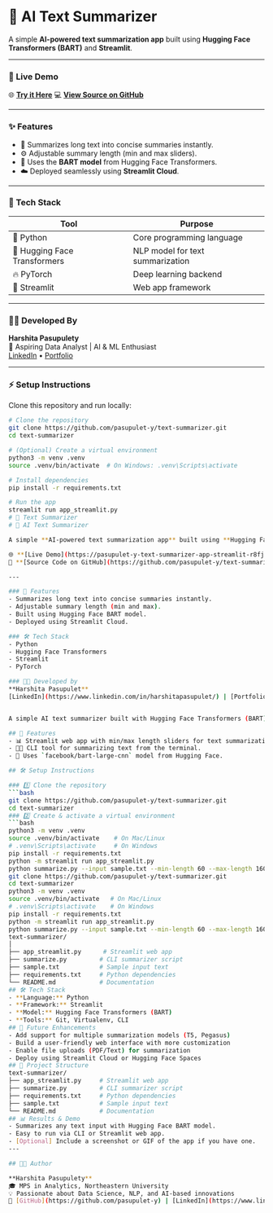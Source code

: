 # 🧠 AI Text Summarizer

A simple **AI-powered text summarization app** built using **Hugging Face Transformers (BART)** and **Streamlit**.

---

### 🚀 Live Demo
🌐 [**Try it Here**](https://pasupulety-text-summarizer-app-streamlit-r8fjld.streamlit.app)
💻 [**View Source on GitHub**](https://github.com/pasupulety/text-summarizer)

---

### ✨ Features
- 🧾 Summarizes long text into concise summaries instantly.  
- ⚙️ Adjustable summary length (min and max sliders).  
- 🤖 Uses the **BART model** from Hugging Face Transformers.  
- ☁️ Deployed seamlessly using **Streamlit Cloud**.

---

### 🧩 Tech Stack
| Tool | Purpose |
|------|----------|
| 🐍 Python | Core programming language |
| 🤗 Hugging Face Transformers | NLP model for text summarization |
| 🔥 PyTorch | Deep learning backend |
| 🎨 Streamlit | Web app framework |

---

### 👩‍💻 Developed By
**Harshita Pasupulety**  
📍 Aspiring Data Analyst | AI & ML Enthusiast  
[LinkedIn](https://www.linkedin.com/in/harshitapasupulet/) • [Portfolio](#)  

---

### ⚡ Setup Instructions

Clone this repository and run locally:

```bash
# Clone the repository
git clone https://github.com/pasupulet-y/text-summarizer.git
cd text-summarizer

# (Optional) Create a virtual environment
python3 -m venv .venv
source .venv/bin/activate  # On Windows: .venv\Scripts\activate

# Install dependencies
pip install -r requirements.txt

# Run the app
streamlit run app_streamlit.py
# 🧠 Text Summarizer
# 🧠 AI Text Summarizer

A simple **AI-powered text summarization app** built using **Hugging Face Transformers (BART)** and **Streamlit**.

🌐 **[Live Demo](https://pasupulet-y-text-summarizer-app-streamlit-r8fjld.streamlit.app)**  
📂 **[Source Code on GitHub](https://github.com/pasupulet-y/text-summarizer)**

---

### 🧩 Features
- Summarizes long text into concise summaries instantly.
- Adjustable summary length (min and max).
- Built using Hugging Face BART model.
- Deployed using Streamlit Cloud.

### 🛠️ Tech Stack
- Python
- Hugging Face Transformers
- Streamlit
- PyTorch

### 👩‍💻 Developed by
**Harshita Pasupulet**  
[LinkedIn](https://www.linkedin.com/in/harshitapasupulet/) | [Portfolio](#)


A simple AI text summarizer built with Hugging Face Transformers (BART) and Streamlit.

## 🚀 Features
- 📊 Streamlit web app with min/max length sliders for text summarization.
- 🧑‍💻 CLI tool for summarizing text from the terminal.
- 🤗 Uses `facebook/bart-large-cnn` model from Hugging Face.

## 🛠️ Setup Instructions

### 1️⃣ Clone the repository
```bash
git clone https://github.com/pasupulet-y/text-summarizer.git
cd text-summarizer
### 2️⃣ Create & activate a virtual environment
```bash
python3 -m venv .venv
source .venv/bin/activate    # On Mac/Linux
# .venv\Scripts\activate     # On Windows
pip install -r requirements.txt
python -m streamlit run app_streamlit.py
python summarize.py --input sample.txt --min-length 60 --max-length 160
git clone https://github.com/pasupulet-y/text-summarizer.git
cd text-summarizer
python3 -m venv .venv
source .venv/bin/activate   # On Mac/Linux
# .venv\Scripts\activate    # On Windows
pip install -r requirements.txt
python -m streamlit run app_streamlit.py
python summarize.py --input sample.txt --min-length 60 --max-length 160
text-summarizer/
│
├── app_streamlit.py      # Streamlit web app
├── summarize.py         # CLI summarizer script
├── sample.txt           # Sample input text
├── requirements.txt     # Python dependencies
└── README.md            # Documentation
## 🛠️ Tech Stack
- **Language:** Python  
- **Framework:** Streamlit  
- **Model:** Hugging Face Transformers (BART)  
- **Tools:** Git, Virtualenv, CLI
## 🚀 Future Enhancements
- Add support for multiple summarization models (T5, Pegasus)
- Build a user-friendly web interface with more customization
- Enable file uploads (PDF/Text) for summarization
- Deploy using Streamlit Cloud or Hugging Face Spaces
## 📁 Project Structure
text-summarizer/
├── app_streamlit.py     # Streamlit web app
├── summarize.py         # CLI summarizer script
├── requirements.txt     # Python dependencies
├── sample.txt           # Sample input text
└── README.md            # Documentation
## 📊 Results & Demo
- Summarizes any text input with Hugging Face BART model.
- Easy to run via CLI or Streamlit web app.
- [Optional] Include a screenshot or GIF of the app if you have one.
---

## 👩‍💻 Author

**Harshita Pasupulety**  
🎓 MPS in Analytics, Northeastern University  
💡 Passionate about Data Science, NLP, and AI-based innovations  
🔗 [GitHub](https://github.com/pasupulet-y) | [LinkedIn](https://www.linkedin.com/in/harshitapasupulety/)
